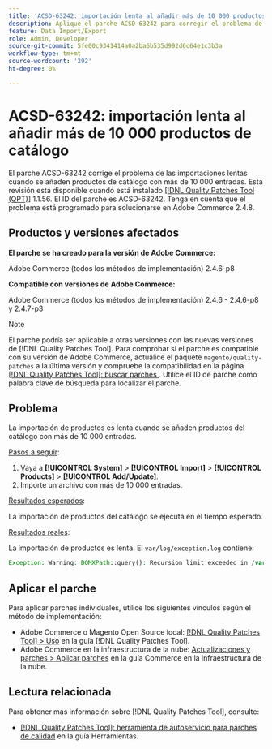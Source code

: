 ```yaml
---
title: 'ACSD-63242: importación lenta al añadir más de 10 000 productos de catálogo'
description: Aplique el parche ACSD-63242 para corregir el problema de Adobe Commerce de las importaciones lentas cuando se añaden productos de catálogo con más de 10 000 entradas.
feature: Data Import/Export
role: Admin, Developer
source-git-commit: 5fe00c9341414a0a2ba6b535d992d6c64e1c3b3a
workflow-type: tm+mt
source-wordcount: '292'
ht-degree: 0%

---
```


# ACSD-63242: importación lenta al añadir más de 10 000 productos de catálogo

El parche ACSD-63242 corrige el problema de las importaciones lentas cuando se añaden productos de catálogo con más de 10 000 entradas. Esta revisión está disponible cuando está instalado [[!DNL Quality Patches Tool (QPT)]](/help/tools/quality-patches-tool/quality-patches-tool-to-self-serve-quality-patches.md) 1.1.56. El ID del parche es ACSD-63242. Tenga en cuenta que el problema está programado para solucionarse en Adobe Commerce 2.4.8.

## Productos y versiones afectados

**El parche se ha creado para la versión de Adobe Commerce:**

Adobe Commerce (todos los métodos de implementación) 2.4.6-p8

**Compatible con versiones de Adobe Commerce:**

Adobe Commerce (todos los métodos de implementación) 2.4.6 - 2.4.6-p8 y 2.4.7-p3

>[!NOTE]
>
>El parche podría ser aplicable a otras versiones con las nuevas versiones de [!DNL Quality Patches Tool]. Para comprobar si el parche es compatible con su versión de Adobe Commerce, actualice el paquete `magento/quality-patches` a la última versión y compruebe la compatibilidad en la página [[!DNL Quality Patches Tool]: buscar parches ](https://experienceleague.adobe.com/tools/commerce-quality-patches/index.html?lang=es). Utilice el ID de parche como palabra clave de búsqueda para localizar el parche.

## Problema

La importación de productos es lenta cuando se añaden productos del catálogo con más de 10 000 entradas.

<u>Pasos a seguir</u>:

1. Vaya a **[!UICONTROL System]** > **[!UICONTROL Import]** > **[!UICONTROL Products]** > **[!UICONTROL Add/Update]**.
1. Importe un archivo con más de 10 000 entradas.

<u>Resultados esperados</u>:

La importación de productos del catálogo se ejecuta en el tiempo esperado.

<u>Resultados reales</u>:

La importación de productos es lenta. El `var/log/exception.log` contiene:

```PHP
Exception: Warning: DOMXPath::query(): Recursion limit exceeded in /var/www/html/lib/internal/Magento/Framework/Validator/HTML/ConfigurableWYSIWYGValidator.php on line 114 in /var/www/html/lib/internal/Magento/Framework/App/ErrorHandler.php:62
```

## Aplicar el parche

Para aplicar parches individuales, utilice los siguientes vínculos según el método de implementación:

* Adobe Commerce o Magento Open Source local: [[!DNL Quality Patches Tool] > Uso](/help/tools/quality-patches-tool/usage.md) en la guía [!DNL Quality Patches Tool].
* Adobe Commerce en la infraestructura de la nube: [Actualizaciones y parches > Aplicar parches](https://experienceleague.adobe.com/docs/commerce-cloud-service/user-guide/develop/upgrade/apply-patches.html?lang=es) en la guía Commerce en la infraestructura de la nube.


## Lectura relacionada

Para obtener más información sobre [!DNL Quality Patches Tool], consulte:

* [[!DNL Quality Patches Tool]: herramienta de autoservicio para parches de calidad](/help/tools/quality-patches-tool/quality-patches-tool-to-self-serve-quality-patches.md) en la guía Herramientas.
